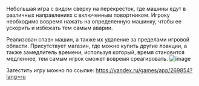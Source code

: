 Небольшая игра с видом сверху на перекресток, где машины едут в различных направлениях с включенным повортником. Игроку необходимо вовремя нажать на определенную машинку, чтобы ее ускорить и избежать тем самым аварии.

Реализован спавн машин, а также их удаление за пределами игровой области. Присутствует магазин, где можно купить другие лоакции, а также замедлитель времени, используя который, время становится медленнее, тем самым игрок сможет вовремя среагировать.
![image](https://github.com/HAR4A/TraficCars/assets/150113486/01332b09-581a-4218-8097-56fc15b6db81)

Затестить игру можно по ссылке: https://yandex.ru/games/app/269854?lang=ru
